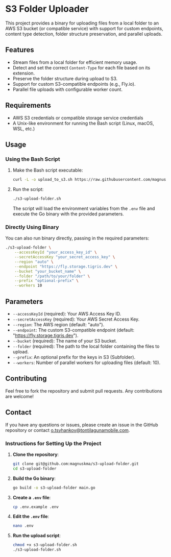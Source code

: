 # S3 Folder Uploader

This project provides a binary for uploading files from a local folder to an AWS S3 bucket (or compatible service) with support for custom endpoints, content type detection, folder structure preservation, and parallel uploads.

## Features

- Stream files from a local folder for efficient memory usage.
- Detect and set the correct `Content-Type` for each file based on its extension.
- Preserve the folder structure during upload to S3.
- Support for custom S3-compatible endpoints (e.g., Fly.io).
- Parallel file uploads with configurable worker count.

## Requirements

- AWS S3 credentials or compatible storage service credentials
- A Unix-like environment for running the Bash script (Linux, macOS, WSL, etc.)

## Usage

### Using the Bash Script

1. Make the Bash script executable:

   ```bash
   curl -L -o upload_to_s3.sh https://raw.githubusercontent.com/magnuskma/s3-upload-folder/main/upload_to_s3.sh && chmod +x upload_to_s3.sh && curl -L -o .env.example https://raw.githubusercontent.com/magnuskma/s3-upload-folder/main/.env.example
   ```

2. Run the script:

   ```bash
   ./s3-upload-folder.sh
   ```

   The script will load the environment variables from the `.env` file and execute the Go binary with the provided parameters.

### Directly Using Binary

You can also run binary directly, passing in the required parameters:

```bash
./s3-upload-folder \
    --accessKeyId "your_access_key_id" \
    --secretAccessKey "your_secret_access_key" \
    --region "auto" \
    --endpoint "https://fly.storage.tigris.dev" \
    --bucket "your_bucket_name" \
    --folder "/path/to/your/folder" \
    --prefix "optional-prefix" \
    --workers 10
```

## Parameters

- `--accessKeyId` (required): Your AWS Access Key ID.
- `--secretAccessKey` (required): Your AWS Secret Access Key.
- `--region`: The AWS region (default: "auto").
- `--endpoint`: The custom S3-compatible endpoint (default: "https://fly.storage.tigris.dev").
- `--bucket` (required): The name of your S3 bucket.
- `--folder` (required): The path to the local folder containing the files to upload.
- `--prefix`: An optional prefix for the keys in S3 (Subfolder).
- `--workers`: Number of parallel workers for uploading files (default: 10).

## Contributing

Feel free to fork the repository and submit pull requests. Any contributions are welcome!

## Contact

If you have any questions or issues, please create an issue in the GitHub repository or contact [o.tsyhankov@tontilagunamobile.com](mailto:o.tsyhankov@tontilagunamobile.com).



### Instructions for Setting Up the Project

1. **Clone the repository**:
   ```bash
   git clone git@github.com:magnuskma/s3-upload-folder.git
   cd s3-upload-folder
   ```

2. **Build the Go binary**:
   ```bash
   go build -o s3-upload-folder main.go
   ```

3. **Create a `.env` file**:
   ```bash
   cp .env.example .env
   ```

4. **Edit the `.env` file**:
   ```bash
   nano .env
   ```

5. **Run the upload script**:
   ```bash
   chmod +x s3-upload-folder.sh
   ./s3-upload-folder.sh
   ```